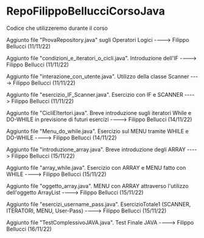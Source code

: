 # RepoFilippoBellucciCorsoJava
Codice che utilizzeremo durante il corso

Aggiunto file "ProvaRepository.java" sugli Operatori Logici ----> Filippo Bellucci (11/11/22)

Aggiunto file "condizioni_e_iteratori_o_cicli.java". Introduzione dell'IF ----> Filippo Bellucci (11/11/22)

Aggiunto file "interazione_con_utente.java". Utilizzo della classe Scanner ----> Filippo Bellucci (11/11/22)

Aggiunto file "esercizio_IF_Scanner.java". Esercizio con IF e SCANNER ----> Filippo Bellucci (11/11/22)

Aggiunto file "CicliEItertori.java". Breve introduzione sugli iteratori While e DO-WHILE in previsione di futuri esercizi ----> Filippo Bellucci (14/11/22)

Aggiunto file "Menu_do_while.java". Esercizio sul MENU tramite WHILE e DO-WHILE ----> Filippo Bellucci (14/11/22)

Aggiunto file "introduzione_array.java". Breve introduzione degli ARRAY ----> Filippo Bellucci (15/11/22)

Aggiunto file "array_while.java". Esercizio con ARRAY e MENU fatto con WHILE ----> Filippo Bellucci (15/11/22)

Aggiunto file "oggetto_array.java". MENU con ARRAY attraverso l'utilizzo dell'oggetto ArrayList ----> Filippo Bellucci (15/11/22)

Aggiunto file "esercizi_username_pass.java". EsercizioTotale1 (SCANNER, ITERATORI, MENU, User-Pass) ----> Filippo Bellucci (15/11/22)

Aggiunto file "TestComplessivoJAVA.java". Test Finale JAVA ----> Filippo Bellucci (16/11/22)

